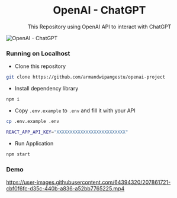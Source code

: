 <h1 align="center">OpenAI - ChatGPT</h1>
<p align="center">This Repository using OpenAI API to interact with ChatGPT</p>

<img src="https://user-images.githubusercontent.com/64394320/207860253-5af12dc2-6f7f-4d55-9f26-6c9b0d5f63d9.png" alt="OpenAI - ChatGPT">

### Running on Localhost

- Clone this repository

```bash
git clone https://github.com/armandwipangestu/openai-project
```

- Install dependency library

```bash
npm i
```

- Copy `.env.example` to `.env` and fill it with your API

```bash
cp .env.example .env
```

```bash
REACT_APP_API_KEY="XXXXXXXXXXXXXXXXXXXXXXXXXX"
```

- Run Application

```bash
npm start
```

### Demo

https://user-images.githubusercontent.com/64394320/207861721-cbf0f6fc-d35c-440b-a836-a52bb7765225.mp4
